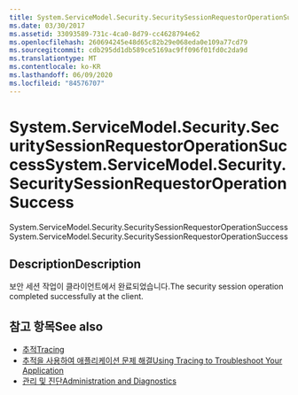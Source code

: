 ```yaml
---
title: System.ServiceModel.Security.SecuritySessionRequestorOperationSuccess
ms.date: 03/30/2017
ms.assetid: 33093589-731c-4ca0-8d79-cc4628794e62
ms.openlocfilehash: 260694245e48d65c82b29e068eda0e109a77cd79
ms.sourcegitcommit: cdb295dd1db589ce5169ac9ff096f01fd0c2da9d
ms.translationtype: MT
ms.contentlocale: ko-KR
ms.lasthandoff: 06/09/2020
ms.locfileid: "84576707"
---
```

# <a name="systemservicemodelsecuritysecuritysessionrequestoroperationsuccess"></a><span data-ttu-id="d7a80-102">System.ServiceModel.Security.SecuritySessionRequestorOperationSuccess</span><span class="sxs-lookup"><span data-stu-id="d7a80-102">System.ServiceModel.Security.SecuritySessionRequestorOperationSuccess</span></span>
<span data-ttu-id="d7a80-103">System.ServiceModel.Security.SecuritySessionRequestorOperationSuccess</span><span class="sxs-lookup"><span data-stu-id="d7a80-103">System.ServiceModel.Security.SecuritySessionRequestorOperationSuccess</span></span>  
  
## <a name="description"></a><span data-ttu-id="d7a80-104">Description</span><span class="sxs-lookup"><span data-stu-id="d7a80-104">Description</span></span>  
 <span data-ttu-id="d7a80-105">보안 세션 작업이 클라이언트에서 완료되었습니다.</span><span class="sxs-lookup"><span data-stu-id="d7a80-105">The security session operation completed successfully at the client.</span></span>  
  
## <a name="see-also"></a><span data-ttu-id="d7a80-106">참고 항목</span><span class="sxs-lookup"><span data-stu-id="d7a80-106">See also</span></span>

- [<span data-ttu-id="d7a80-107">추적</span><span class="sxs-lookup"><span data-stu-id="d7a80-107">Tracing</span></span>](index.md)
- [<span data-ttu-id="d7a80-108">추적을 사용하여 애플리케이션 문제 해결</span><span class="sxs-lookup"><span data-stu-id="d7a80-108">Using Tracing to Troubleshoot Your Application</span></span>](using-tracing-to-troubleshoot-your-application.md)
- [<span data-ttu-id="d7a80-109">관리 및 진단</span><span class="sxs-lookup"><span data-stu-id="d7a80-109">Administration and Diagnostics</span></span>](../index.md)
